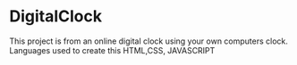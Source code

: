 # DigitalClock
This project is from an online digital clock using your own computers clock. Languages used to create this HTML,CSS, JAVASCRIPT
